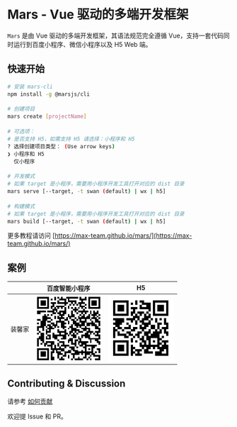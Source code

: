 # Mars - Vue 驱动的多端开发框架

`Mars` 是由 Vue 驱动的多端开发框架，其语法规范完全遵循 Vue，支持一套代码同时运行到百度小程序、微信小程序以及 H5 Web 端。

## 快速开始

```bash
# 安装 mars-cli
npm install -g @marsjs/cli

# 创建项目
mars create [projectName]

# 可选项：
# 是否支持 H5，如需支持 H5 请选择：小程序和 H5
? 选择创建项目类型： (Use arrow keys)
❯ 小程序和 H5
  仅小程序

# 开发模式
# 如果 target 是小程序，需要用小程序开发工具打开对应的 dist 目录
mars serve [--target, -t swan (default) | wx | h5]

# 构建模式
# 如果 target 是小程序，需要用小程序开发工具打开对应的 dist 目录
mars build [--target, -t swan (default) | wx | h5]

```

更多教程请访问 [https://max-team.github.io/mars/](https://max-team.github.io/mars/)


## 案例

||百度智能小程序|H5|
|-|-|-|
|装馨家|![装馨家小程序](./docs/assets/qrcode-mp-online.png)|![装馨家 H5](./docs/assets/qrcode-h5-online.png)|

## Contributing & Discussion

请参考 [如何贡献](./CONTRIBUTING.md)

欢迎提 Issue 和 PR。
